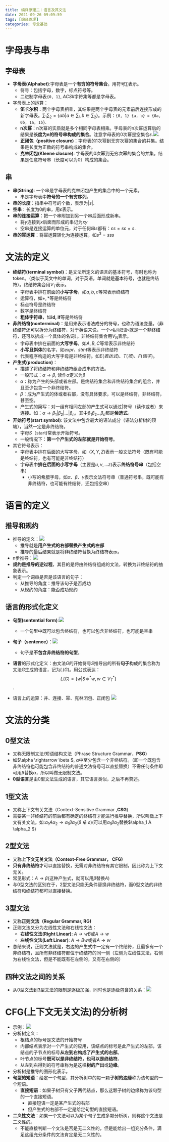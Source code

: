 ```yaml
---
title: 编译原理二：语言及其文法
date: 2021-09-26 09:09:59
tags: [编译原理]
categories: 专业基础
---
```


# 字母表与串

## 字母表

* **字母表(Alphabet)**:字母表是一个**有穷的符号集合**。用符号$\sum$表示。
  * 符号：包括字母，数字，标点符号等。
  * 二进制字母表`{0, 1}`,  $ACSII$字符集等都是字母表。
* 字母表上的运算：
  * **笛卡尔积**：两个字母表相乘，其结果是两个字母表的元素前后连接形成的新字母表。$\sum_1\sum_2 = \{ab|a \in \sum_i, b \in \sum_2\}$。示例：`{0, 1} {a, b} = {0a, 0b, 1a, 1b}`.
  * **n次幂**：n次幂的实质就是多个相同字母表相乘。字母表的n次幂运算后的结果是**长度为n的符号串构成的集合**。注意字母表的0次幂是空集合$\varepsilon$.![](https://zjpicture.oss-cn-beijing.aliyuncs.com/img/20210926092225.png).
  * **正闭包（positive closure)**：字母表的1次幂到无穷次幂的集合的并集。结果是长度为正数的符号串构成的集合。
  * **克林闭包(Kleene closure)**: 字母表的0次幂到无穷次幂的集合的并集。结果是任意符号串（长度可以为0）构成的集合。

## 串

* **串(String)**: 一个串是字母表的克林闭包产生的集合中的一个元素。
  * 串是字母表中**符号的一个有穷序列**。
* **串的长度**：指串中符号的个数，表示为$|s|$.
* **空串**：长度为0的串，用$\varepsilon$表示。
* **串的连接运算**：把一个串附加到另一个串后面形成新串。
  * 将$y$连接到$x$后面而形成的串记为$xy$
  * 空串是连接运算的单位元，对于任何串$s$都有：$\varepsilon s = s\varepsilon = s$.
* **串的幂运算**：将幂运算转化为连接运算，如$s^3 = sss$

# 文法的定义

* **终结符(terminal symbol)**：是文法所定义的语言的基本符号，有时也称为token。（类似于英文中的单词，对于英语，单词就是基本符号，也就是终结符）。终结符集合用$V_T$​表示。
  * 字母表中排在前面的**小写字母**，如$a, b, c$等常表示终结符
  * 运算符，如$+, *$等是终结符
  * 标点符号是终结符
  * 数字是终结符
  * **粗体字符串**，如**id, if**等是终结符
* **非终结符(nonterminal)**：是用来表示语法成分的符号，也称为语法变量。（非终结符还可以拆分为终结符，对于英语来说，一个`<名词短语>`就是一个非终结符，还可以拆成一个具体的名词）。非终结符集合用$V_N$​表示。
  * 字母表中排在前面的**大写字母**，如$A,B, C$等常表示非终结符
  * **小写且斜体**的名字，如$expr、stmt$等表示非终结符
  * 代表程序构造的大写字母是非终结符。如$E(表达式) 、T(项)、 F(因子)$​。
* **产生式(production)**：
  * 描述了将终结符和非终结符组合成串的方法。
  * 一般形式：$\alpha \rightarrow \beta$, 读作$\alpha$定义为$\beta$
  * $\alpha$：称为产生的头部或者左部。是终结符集合和非终结符集合的组合，并且至少包含一个非终结符。
  * $\beta$：成为产生式的体或者右部，没有具体要求，可以是终结符，非终结符，甚至空。
  * 产生式的简写：对一组有相同左部的产生式可以通过$|$​符号（读作或者）来连接。如：$\alpha \rightarrow \beta_1 |\beta_2|...|\beta_n$​，其中$\beta_1 \beta_2 ... \beta_n$​​都是**候选式**。
* **开始符号(start symbol)**: 该文法中包含最大的语法成分（语法分析树的顶端），当然一定是非终结符。
  * 字母$S$​​（start)常表示开始符号。
  * 一般情况下：**第一个产生式的左部就是开始符号**。
* 其它符号表示：
  * 字母表中排在后面的大写字母，如（$X, Y, Z$)表示一般文法符号（既有可能是终结符，也有可能是非终结符）
  * 字母表中**排在后面的小写字母**（主要是$u, v, ...z$)表示**终结符号串**（包括空串）
    * 小写的希腊字母，如$\alpha 、\beta 、\gamma$​表示文法符号串（普通符号串，既可能有非终结符，也可能有终结符，还包括空串）

# 语言的定义

## 推导和规约

* 推导的定义：![](https://zjpicture.oss-cn-beijing.aliyuncs.com/img/20210929145941.png)
  * 推导就是**用产生式的右部替换产生式的左部**
  * 推导的最后结果就是将非终结符替换为终结符表示。
* n步推导：![](https://zjpicture.oss-cn-beijing.aliyuncs.com/img/20210929150059.png)
* **规约是推导的逆过程**，其目的是将由终结符组成的文法，转换为非终结符的抽象表示。
* 判定一个词串是否是该语言的句子：
  * 从推导的角度：推导该句子是否成功
  * 从规约的角度：能否成功规约

## 语言的形式化定义

* **句型(sentential form)**:![](https://zjpicture.oss-cn-beijing.aliyuncs.com/img/20210929150728.png)
  * 一个句型中既可以包含终结符，也可以包含非终结符，也可能是空串
* **句子（sentence）**：![](https://zjpicture.oss-cn-beijing.aliyuncs.com/img/20210929150855.png)
  * 句子是**不包含非终结符的句型**。

* **语言**的形式化定义：由文法$G$​​的开始符号$S$​​推导出的所有**句子**构成的集合称为文法$G$​​生成的语言，记为$L(G)$​​​。用公式表达：$$L(G)=\{w | S \Rightarrow^* w, w\in V_T^* \}$$​​​​​.​
* 语言上的运算：并、连接、幂、克林闭包、正闭包 ![](https://zjpicture.oss-cn-beijing.aliyuncs.com/img/20210929151901.png)



# 文法的分类

## 0型文法

* 又称无限制文法/短语结构文法（Phrase Structure Grammar，**PSG**）
* 如$\alpha \rightarrow \beta $​​​​​, $\alpha$​​中至少包含一个非终结符。（即一个既包含非终结符也可能包含非终结符的普通文法符号可以直接替换）不需任何条件即可用$\beta$​替换$\alpha$​，所以叫做无限制文法。
* **0型语言**是由0型文法生成的语言，其它语言类似，之后不再赘述。

## 1型文法

* 又称上下文有关文法（Context-Sensitive Grammar ,**CSG**)
* 需要某一非终结符的前后都有确定的终结符才能进行推导替换，所以叫做上下文有关文法。如:$\alpha_1 A \alpha_2 \rightarrow \alpha_1 \beta\alpha_2(\beta \notin \varepsilon)$(可以用$\alpha_1 \beta\alpha_2$替换$\alpha_1 A \alpha_2 $)

## 2型文法

* 又称**上下文无关文法（Context-Free Grammar， CFG)**
* **只有非终结符**才可以直接替换，无需对非终结符有其它限制，因此称为上下文无关。
* 常见形式：$A \rightarrow \beta$​(这种产生式，就可以用$\beta$替换$A$)
* 与0型文法的区别在于，2型文法只能无条件替换非终结符，而0型文法的非终结符和终结符都可以直接替换。

## 3型文法

* 又称**正则文法（Regular Grammar, RG)**
* 正则文法又分为左线性文法和右线性文法：
  * **右线性文法(Right Linear)**: $A \rightarrow wB$或$A \rightarrow w$
  * **左线性文法(Left Linear)**: $A \rightarrow Bw$或者$A \rightarrow w$
* 总结来说，正则文法就是，右边的产生式中一定有一个终结符，且最多有一个非终结符，且所有非终结符都位于终结符的同一侧（左侧为左线性文法，右侧为右线性文法，但是不能既有在左侧的，又有在右侧的）

## 四种文法之间的关系

* 从0型文法到3型文法的限制是逐级加强，同时也是逐级包含的关系：![](https://zjpicture.oss-cn-beijing.aliyuncs.com/img/20211006112258.png)

# CFG(上下文无关文法)的分析树

* 示例：![](https://zjpicture.oss-cn-beijing.aliyuncs.com/img/20211006114603.png)
* 分析树定义：
  * 根结点的标号是文法的开始符号
  * 内部结点表示对一个产生式的应用，该结点的标号是此产生式的左部，该结点的子节点的标号**从左到右构成了产生式的右部**。
  * 叶节点的标号**既可以是非终结符，也可以是终结符**。
  * 从左到右得到的符号串称为是这棵**树的产出**或**边缘**。
* 分析树是推导的图形化表示。
* **句型的短语**：给定一个句型，其分析树中的每一颗**子树的边缘**称为该句型的一个短语。
  * **直接短语**：如果子树只有父子两代结点，那么这颗子树的边缘称为该句型的一个直接短语。
    * 直接短语一定是某产生式的右部
    * 但产生式的右部不一定是给定句型的直接短语。
* **二义性文法**：如果一个文法可以为某个句子生成多颗分析树，则称这个文法是二义性的。
  * 不能直接判断一个文法是否是无二义性的，但是能给出一组充分条件，满足这组充分条件的文法肯定是无二义性的。
